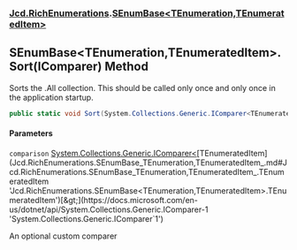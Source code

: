 ### [Jcd.RichEnumerations](Jcd.RichEnumerations.md 'Jcd.RichEnumerations').[SEnumBase&lt;TEnumeration,TEnumeratedItem&gt;](Jcd.RichEnumerations.SEnumBase_TEnumeration,TEnumeratedItem_.md 'Jcd.RichEnumerations.SEnumBase<TEnumeration,TEnumeratedItem>')

## SEnumBase<TEnumeration,TEnumeratedItem>.Sort(IComparer<TEnumeratedItem>) Method

Sorts the .All collection. This should be called only once and only once in the application startup.

```csharp
public static void Sort(System.Collections.Generic.IComparer<TEnumeratedItem>? comparison=null);
```
#### Parameters

<a name='Jcd.RichEnumerations.SEnumBase_TEnumeration,TEnumeratedItem_.Sort(System.Collections.Generic.IComparer_TEnumeratedItem_).comparison'></a>

`comparison` [System.Collections.Generic.IComparer&lt;](https://docs.microsoft.com/en-us/dotnet/api/System.Collections.Generic.IComparer-1 'System.Collections.Generic.IComparer`1')[TEnumeratedItem](Jcd.RichEnumerations.SEnumBase_TEnumeration,TEnumeratedItem_.md#Jcd.RichEnumerations.SEnumBase_TEnumeration,TEnumeratedItem_.TEnumeratedItem 'Jcd.RichEnumerations.SEnumBase<TEnumeration,TEnumeratedItem>.TEnumeratedItem')[&gt;](https://docs.microsoft.com/en-us/dotnet/api/System.Collections.Generic.IComparer-1 'System.Collections.Generic.IComparer`1')

An optional custom comparer